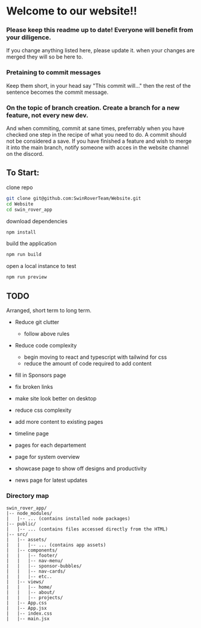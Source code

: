 # Welcome to our website!!

### Please keep this readme up to date! Everyone will benefit from your diligence.

If you change anything listed here, please update it. when your changes are merged they will so be here to.

### Pretaining to commit messages

Keep them short, in your head say "This commit will..." then the rest of the sentence becomes the commit message.

### On the topic of branch creation. Create a branch for a new feature, not every new dev.

And when commiting, commit at sane times, preferrably when you have checked one step in the recipe of what you need to do. A commit should not be considered a save.
If you have finished a feature and wish to merge it into the main branch, notify someone with acces in the website channel on the discord.

## To Start:

clone repo
```sh
git clone git@github.com:SwinRoverTeam/Website.git
cd Website
cd swin_rover_app
```

download dependencies
```sh
npm install
```

build the application
```sh
npm run build
```

open a local instance to test
```sh
npm run preview
```

## TODO

Arranged, short term to long term.

- Reduce git clutter
    - follow above rules

- Reduce code complexity
    - begin moving to react and typescript with tailwind for css
    - reduce the amount of code required to add content

- fill in Sponsors page
- fix broken links
- make site look better on desktop
- reduce css complexity
- add more content to existing pages
- timeline page
- pages for each departement
- page for system overview
- showcase page to show off designs and productivity
- news page for latest updates

### Directory map
```
swin_rover_app/
|-- node_modules/
|   |-- ... (contains installed node packages)
|-- public/
|   |-- ... (contains files accessed directly from the HTML)
|-- src/
|   |-- assets/
|   |   |-- ... (contains app assets)
|   |-- components/
|   |   |-- footer/
|   |   |-- nav-menu/
|   |   |-- sponsor-bubbles/
|   |   |-- nav-cards/
|   |   |-- etc..
|   |-- views/
|   |   |-- home/
|   |   |-- about/
|   |   |-- projects/
|   |-- App.css
|   |-- App.jsx
|   |-- index.css
|   |-- main.jsx
```
